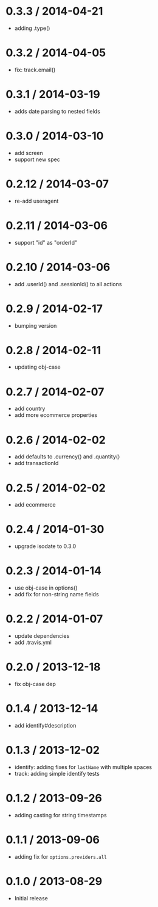 
0.3.3 / 2014-04-21
==================

 * adding .type()

0.3.2 / 2014-04-05
==================

 * fix: track.email()

0.3.1 / 2014-03-19
==================

 * adds date parsing to nested fields

0.3.0 / 2014-03-10
==================

 * add screen
 * support new spec

0.2.12 / 2014-03-07
==================

 * re-add useragent

0.2.11 / 2014-03-06
==================

 * support "id" as "orderId"

0.2.10 / 2014-03-06
==================

 * add .userId() and .sessionId() to all actions

0.2.9 / 2014-02-17
==================

* bumping version

0.2.8 / 2014-02-11
==================

 * updating obj-case

0.2.7 / 2014-02-07
==================

 * add country
 * add more ecommerce properties

0.2.6 / 2014-02-02
==================

 * add defaults to .currency() and .quantity()
 * add transactionId

0.2.5 / 2014-02-02
==================

 * add ecommerce

0.2.4 / 2014-01-30
==================

 * upgrade isodate to 0.3.0

0.2.3 / 2014-01-14
==================

 * use obj-case in options()
 * add fix for non-string name fields

0.2.2 / 2014-01-07
==================

 * update dependencies
 * add .travis.yml

0.2.0 / 2013-12-18
==================

  * fix obj-case dep


0.1.4 / 2013-12-14
==================

 * add identify#description

0.1.3 / 2013-12-02
==================

  * identify: adding fixes for `lastName` with multiple spaces
  * track: adding simple identify tests

0.1.2 / 2013-09-26
==================

  * adding casting for string timestamps

0.1.1 / 2013-09-06
==================

  * adding fix for `options.providers.all`

0.1.0 / 2013-08-29
==================

  * Initial release
